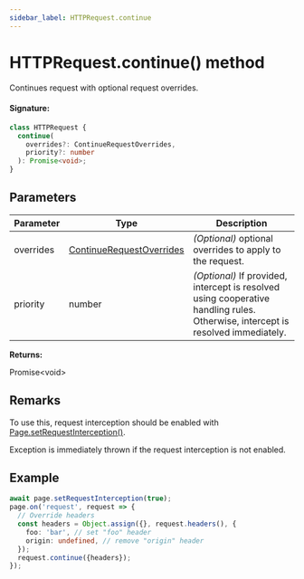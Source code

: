 ```yaml
---
sidebar_label: HTTPRequest.continue
---
```


# HTTPRequest.continue() method

Continues request with optional request overrides.

#### Signature:

```typescript
class HTTPRequest {
  continue(
    overrides?: ContinueRequestOverrides,
    priority?: number
  ): Promise<void>;
}
```

## Parameters

| Parameter | Type                                                                | Description                                                                                                                     |
| --------- | ------------------------------------------------------------------- | ------------------------------------------------------------------------------------------------------------------------------- |
| overrides | [ContinueRequestOverrides](./puppeteer.continuerequestoverrides.md) | _(Optional)_ optional overrides to apply to the request.                                                                        |
| priority  | number                                                              | _(Optional)_ If provided, intercept is resolved using cooperative handling rules. Otherwise, intercept is resolved immediately. |

**Returns:**

Promise&lt;void&gt;

## Remarks

To use this, request interception should be enabled with [Page.setRequestInterception()](./puppeteer.page.setrequestinterception.md).

Exception is immediately thrown if the request interception is not enabled.

## Example

```ts
await page.setRequestInterception(true);
page.on('request', request => {
  // Override headers
  const headers = Object.assign({}, request.headers(), {
    foo: 'bar', // set "foo" header
    origin: undefined, // remove "origin" header
  });
  request.continue({headers});
});
```
